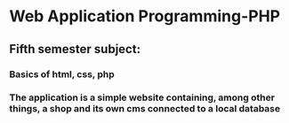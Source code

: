 # Web Application Programming-PHP
## Fifth semester subject:
### Basics of html, css, php
### The application is a simple website containing, among other things, a shop and its own cms connected to a local database
